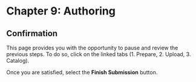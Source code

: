 # Chapter 9: Authoring
## Confirmation

This page provides you with the opportunity to pause and review the previous steps. To do so, click on the linked tabs (1. Prepare, 2. Upload, 3. Catalog).

Once you are satisfied, select the **Finish Submission** button.

